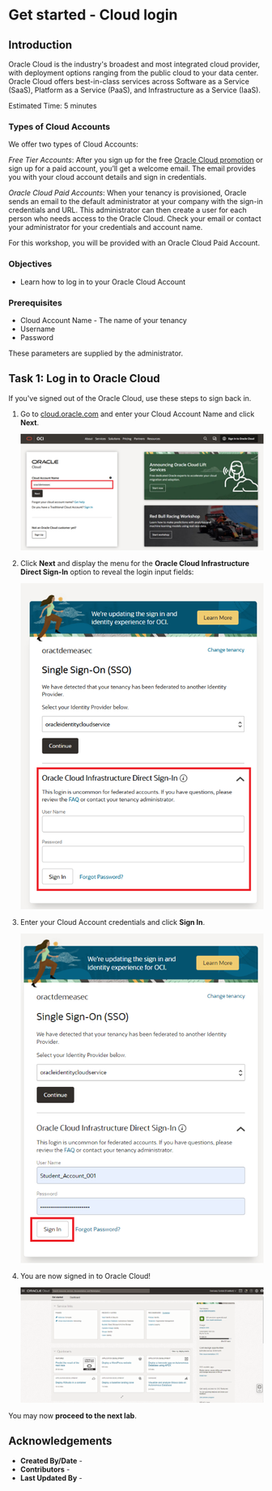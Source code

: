 # Get started - Cloud login

## Introduction

Oracle Cloud is the industry's broadest and most integrated cloud provider, with deployment options ranging from the public cloud to your data center. Oracle Cloud offers best-in-class services across Software as a Service (SaaS), Platform as a Service (PaaS), and Infrastructure as a Service (IaaS).

Estimated Time: 5 minutes

### Types of Cloud Accounts

We offer two types of Cloud Accounts:

*Free Tier Accounts*:  After you sign up for the free [Oracle Cloud promotion](https://signup.cloud.oracle.com) or sign up for a paid account, you’ll get a welcome email. The email provides you with your cloud account details and sign in credentials.

*Oracle Cloud Paid Accounts*:  When your tenancy is provisioned, Oracle sends an email to the default administrator at your company with the sign-in credentials and URL. This administrator can then create a user for each person who needs access to the Oracle Cloud. Check your email or contact your administrator for your credentials and account name.

For this workshop, you will be provided with an Oracle Cloud Paid Account.

### Objectives

- Learn how to log in to your Oracle Cloud Account

### Prerequisites
- Cloud Account Name - The name of your tenancy 
- Username
- Password

These parameters are supplied by the administrator.

## Task 1:  Log in to Oracle Cloud
If you've signed out of the Oracle Cloud, use these steps to sign back in.

1. Go to [cloud.oracle.com](https://cloud.oracle.com) and enter your Cloud Account Name and click **Next**. 

    ![Cloud Account Name](./images/cloud-oracle.png " ")

2. Click **Next** and display the menu for the **Oracle Cloud Infrastructure Direct Sign-In** option to reveal the login input fields:

    ![Click Continue Single Sign-In](./images/cloud-login-tenant.png " ")

3. Enter your Cloud Account credentials and click **Sign In**. 

    ![Sign in](./images/oci-signin.png " ")

4. You are now signed in to Oracle Cloud!

    ![OCI Console Home Page](./images/oci-console.png " ")

You may now **proceed to the next lab**.

## Acknowledgements
- **Created By/Date** - 
- **Contributors** - 
- **Last Updated By** - 
